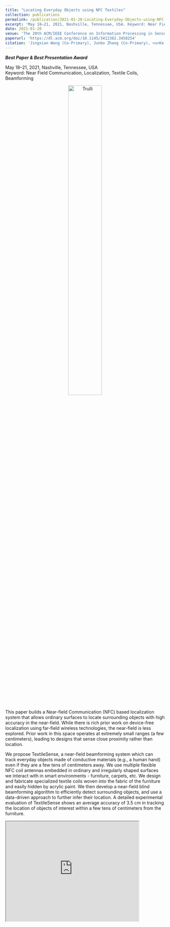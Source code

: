 ```yaml
---
title: "Locating Everyday Objects using NFC Textiles"
collection: publications
permalink: /publication/2021-01-20-Locating-Everyday-Objects-using-NFC-Textiles
excerpt: 'May 18–21, 2021, Nashville, Tennessee, USA. Keyword: Near Field Communication, Localization, Textile Coils, Beamforming'
date: 2021-01-20
venue: 'The 20th ACM/IEEE Conference on Information Processing in Sensor Networks (IPSN)'
paperurl: 'https://dl.acm.org/doi/10.1145/3412382.3458254'
citation: 'Jingxian Wang (Co-Primary), Junbo Zhang (Co-Primary), <u>Ke Li</u>, Chengfeng Pan, Carmel Majidi and Swarun Kumar. 2021. Locating Everyday Objects using NFC Textiles. <i>The 20th ACM/IEEE Conference on Information Processing in Sensor Networks (IPSN)</i>, Pages 1–12.'
---
```

***Best Paper & Best Presentation Award***

May 18–21, 2021, Nashville, Tennessee, USA  
Keyword: Near Field Communication, Localization, Textile Coils, Beamforming

<figure>
  <center><img src="https://keli97.github.io/files/textilesense.png" alt="Trulli" style="width:50%"></center>
</figure>

This paper builds a Near-field Communication (NFC) based localization system that allows ordinary surfaces to locate surrounding objects with high accuracy in the near-field. While there is rich prior work on device-free localization using far-field wireless technologies, the near-field is less explored. Prior work in this space operates at extremely small ranges (a few centimeters), leading to designs that sense close proximity rather than location.

We propose TextileSense, a near-field beamforming system which can track everyday objects made of conductive materials (e.g., a human hand) even if they are a few tens of centimeters away. We use multiple flexible NFC coil antennas embedded in ordinary and irregularly shaped surfaces we interact with in smart environments - furniture, carpets, etc. We design and fabricate specialized textile coils woven into the fabric of the furniture and easily hidden by acrylic paint. We then develop a near-field blind beamforming algorithm to efficiently detect surrounding objects, and use a data-driven approach to further infer their location. A detailed experimental evaluation of TextileSense shows an average accuracy of 3.5 cm in tracking the location of objects of interest within a few tens of centimeters from the furniture.

<!--Proposed a localization system design of a MIMO-enabled NFC reader which locates surrounding NFC tags as well as untagged conductive objects.-->
<!--The system achieved few centimeter-accurate location tracking of both tagged and untagged objects in proximity.-->
<!--The approach achieved an overall range of 20 cm of location tracking from the textile NFC reader.-->

<iframe width="420" height="315"
src="https://www.youtube.com/embed/Ieil0NQlk_M">
</iframe>

<!--Recommended citation: Jingxian Wang (Co-Primary), Junbo Zhang (Co-Primary), <u>Ke Li</u>, Chengfeng Pan, Carmel Majidi and Swarun Kumar. 2021. Locating Everyday Objects using NFC Textiles. <i>The 20th ACM/IEEE Conference on Information Processing in Sensor Networks (IPSN)</i>, Pages 1–12.-->
